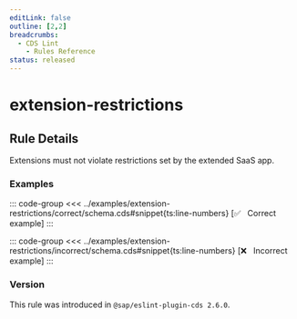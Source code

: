 ```yaml
---
editLink: false
outline: [2,2]
breadcrumbs:
  - CDS Lint
    - Rules Reference
status: released
---
```


<script setup>
  import PlaygroundBadge from '../../../.vitepress/theme/components/PlaygroundBadge.vue'
</script>

# extension-restrictions

## Rule Details

Extensions must not violate restrictions set by the extended SaaS app.

### Examples

::: code-group
<<< ../examples/extension-restrictions/correct/schema.cds#snippet{ts:line-numbers} [✅ &nbsp; Correct example]
:::
<PlaygroundBadge
  name="extension-restrictions"
  kind="correct"
  :rules="{'@sap/cds/extension-restrictions': ['warn', 'show']}"
  :files="['schema.cds']"
/>

::: code-group
<<< ../examples/extension-restrictions/incorrect/schema.cds#snippet{ts:line-numbers} [❌ &nbsp; Incorrect example]
:::
<PlaygroundBadge
  name="extension-restrictions"
  kind="incorrect"
  :rules="{'@sap/cds/extension-restrictions': ['warn', 'show']}"
  :files="['schema.cds']"
/>

### Version
This rule was introduced in `@sap/eslint-plugin-cds 2.6.0`.

<!--
### Resources
[Rule source](https://github.tools.sap/cap/eslint-plugin-cds/tree/main/lib/rules/extension-restrictions.js)
-->
